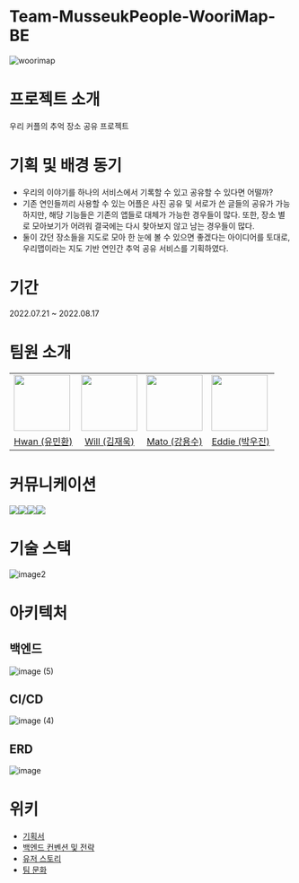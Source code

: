 # Team-MusseukPeople-WooriMap-BE
![woorimap](https://user-images.githubusercontent.com/45508756/184794642-07be0a2f-1bae-4058-91b6-6cb5171ecc19.png)

# 프로젝트 소개
우리 커플의 추억 장소 공유 프로젝트

# 기획 및 배경 동기
- 우리의 이야기를 하나의 서비스에서 기록할 수 있고 공유할 수 있다면 어떨까?
- 기존 연인들끼리 사용할 수 있는 어플은 사진 공유 및 서로가 쓴 글들의 공유가 가능하지만, 해당 기능들은 기존의 앱들로 대체가 가능한 경우들이 많다. 또한, 장소 별로 모아보기가 어려워 결국에는 다시 찾아보지 않고 남는 경우들이 많다.
- 둘이 갔던 장소들을 지도로 모아 한 눈에 볼 수 있으면 좋겠다는 아이디어를 토대로, 우리맵이라는 지도 기반 연인간 추억 공유 서비스를 기획하였다.

# 기간
2022.07.21 ~ 2022.08.17

# 팀원 소개
<table>
    <tr>
        <td>
            <a href="https://github.com/yuminhwan">
               <img src="https://avatars.githubusercontent.com/u/65746780?v=4" width="100px" />
            </a>
        </td>
        <td>
            <a href="https://github.com/78planet">
                <img src="https://user-images.githubusercontent.com/41179265/177427660-243afcba-a7cf-4810-9906-d9f7d22b4f07.png" width="100px" />
            </a>
        </td>
        <td>
            <a href="https://github.com/yongsu-kang">
                <img src="https://avatars.githubusercontent.com/u/97223877?v=4" width="100px" />
            </a>
        </td>
        <td>
            <a href="https://github.com/dbslzld15">
               <img src="https://avatars.githubusercontent.com/u/47207658?v=4" width="100px" />
            </a>
        </td>
    </tr>
    <tr>
        <td align="center"><a href="https://github.com/yuminhwan">Hwan (유민환)</a></td>
        <td align="center"><a href="https://github.com/78planet">Will (김재욱)</a></td>
        <td align="center"><a href="https://github.com/yongsu-kang">Mato (강용수)</a></td>
        <td align="center"><a href="https://github.com/dbslzld15">Eddie (박우진)</a></td>
    </tr>
</table>

# 커뮤니케이션
<img src="https://img.shields.io/badge/github-181717?style=for-the-badge&logo=github&logoColor=white"><img src="https://img.shields.io/badge/jira-0052CC?style=for-the-badge&logo=jira&logoColor=white"><img src="https://img.shields.io/badge/slack-4A154B?style=for-the-badge&logo=slack&logoColor=white"><img src="https://img.shields.io/badge/notion-000000?style=for-the-badge&logo=notion&logoColor=white">

# 기술 스택

![image2](https://user-images.githubusercontent.com/97223877/184804540-24bf15df-b68a-41b8-98f4-929491257178.png)

# 아키텍처
## 백엔드
![image (5)](https://user-images.githubusercontent.com/45508756/184793626-7e39d6b3-d60e-4ddb-b71d-0f3f26c18292.png)

## CI/CD
![image (4)](https://user-images.githubusercontent.com/45508756/184793645-e4206c58-bf7c-4efe-80e4-96e1a77ff6b3.png)

## ERD
![image](https://user-images.githubusercontent.com/45508756/184793786-303c588f-800a-40f5-8def-d531cb9b260e.png)

# 위키
- [기획서](https://github.com/prgrms-web-devcourse/Team-MusseukPeople-WooriMap-BE/wiki/기획서)
- [백엔드 컨벤션 및 전략](https://github.com/prgrms-web-devcourse/Team-MusseukPeople-WooriMap-BE/wiki/백엔드-컨벤션-및-전략)
- [유저 스토리](https://github.com/prgrms-web-devcourse/Team-MusseukPeople-WooriMap-BE/wiki/유저스토리)
- [팀 문화](https://github.com/prgrms-web-devcourse/Team-MusseukPeople-WooriMap-BE/wiki/팀문화)

